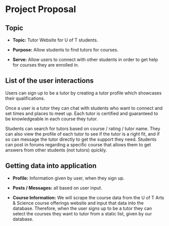 # Project Proposal

## Topic

* **Topic:** Tutor Website for U of T students.* **Purpose:** Allow students to find tutors for courses.* **Serve:** Allow users to connect with other students in order to get help for courses they are enrolled in.## List of the user interactionsUsers can sign up to be a tutor by creating a tutor profile which showcases their qualifications.

Once a user is a tutor they can chat with students who want to connect and set times and places to meet up. Each tutor is certified and guaranteed to be knowledgeable in each course they tutor. Students can search for tutors based on course / rating / tutor name. They can also view the profile of each tutor to see if the tutor is a right fit, and if so can message the tutor directly to get the support they need. Students can post in forums regarding a specific course that allows them to get answers from other students (not tutors) quickly. ## Getting data into application
* **Profile:** Information given by user, when they sign up.
* **Posts / Messages:** all based on user input.
* **Course Information:** We will scrape the course data from the U of T Arts & Science course offerings website and input that data into the database. Therefore, when the user signs up to be a tutor they can select the courses they want to tutor from a static list, given by our database.